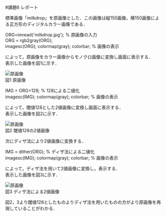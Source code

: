 #課題6 レポート  

標準画像「milkdrop」を原画像とした．この画像は縦150画像，横150画像による正方形のディジタルカラー画像である．  

ORG=imread('milkdrop.jpg'); % 原画像の入力  
ORG = rgb2gray(ORG);  
imagesc(ORG); colormap(gray); colorbar; % 画像の表示  

によって，原画像をカラー画像からモノクロ画像に変換し画面に表示する．  
表示した画像を図1に示す．  

![原画像](https://github.com/ShujiUno/kadai/blob/master/image/kadai6-1.png)  
図1 原画像  

IMG = ORG>128; % 128による二値化  
imagesc(IMG); colormap(gray); colorbar; % 画像の表示  

によって，閾値128とした2値画像に変換し画面に表示する．  
表示した画像を図2に示す．  

![原画像](https://github.com/ShujiUno/kadai/blob/master/image/kadai6-2.png)  
図2 閾値128の2値画像  

次にディザ法により2値画像に変換する．  

IMG = dither(ORG); % ディザ法による二値化  
imagesc(IMG); colormap(gray); colorbar; % 画像の表示  

によって，ディザ法を用いて2値画像に変換し，表示する．  
表示した画像を図3に示す．  

![原画像](https://github.com/ShujiUno/kadai/blob/master/image/kadai6-3.png)  
図3 ディザ法による2値画像  

図2，3より閾値128としたものよりディザ法を用いたものの方がより原画像を再現していることがわかる．  
